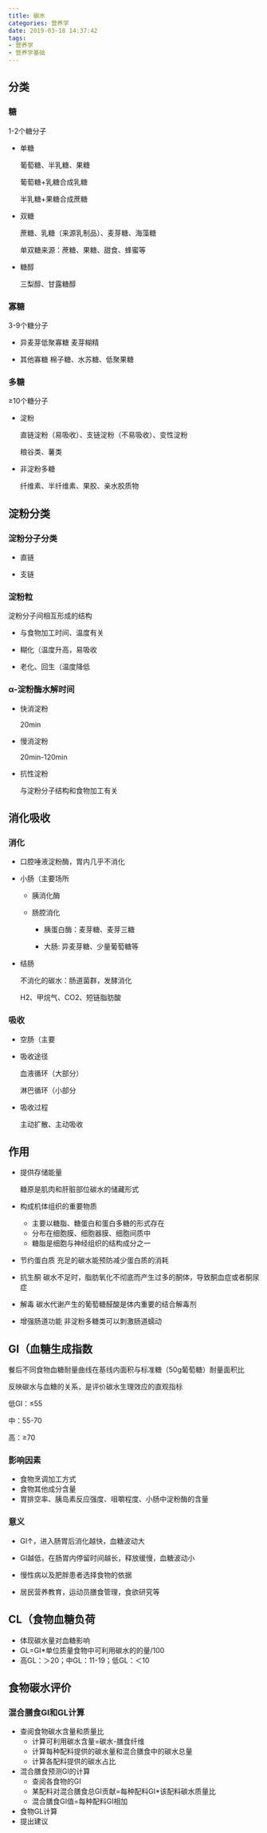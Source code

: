 ```yaml
---
title: 碳水
categories: 营养学
date: 2019-03-18 14:37:42
tags:
- 营养学
- 营养学基础
---
```


## 分类

### 糖

1-2个糖分子

- 单糖

    葡萄糖、半乳糖、果糖

    葡萄糖+乳糖合成乳糖

    半乳糖+果糖合成蔗糖

- 双糖

    蔗糖、乳糖（来源乳制品）、麦芽糖、海藻糖

    单双糖来源：蔗糖、果糖、甜食、蜂蜜等

- 糖醇

    三梨醇、甘露糖醇


### 寡糖

3-9个糖分子

- 异麦芽低聚寡糖
    麦芽糊精

- 其他寡糖
    棉子糖、水苏糖、低聚果糖

### 多糖

≥10个糖分子

- 淀粉

    直链淀粉（易吸收）、支链淀粉（不易吸收）、变性淀粉

    粮谷类、薯类
- 非淀粉多糖

    纤维素、半纤维素、果胶、亲水胶质物

## 淀粉分类

### 淀粉分子分类

- 直链

- 支链

### 淀粉粒

淀粉分子间相互形成的结构

- 与食物加工时间、温度有关

- 糊化（温度升高，易吸收

- 老化、回生（温度降低

### α-淀粉酶水解时间

- 快消淀粉

    20min

- 慢消淀粉

    20min-120min

- 抗性淀粉

    与淀粉分子结构和食物加工有关

## 消化吸收

### 消化

- 口腔唾液淀粉酶，胃内几乎不消化

- 小肠（主要场所

    - 胰消化酶

    - 肠腔消化

        - 胰蛋白酶：麦芽糖、麦芽三糖

        - 大肠: 异麦芽糖、少量葡萄糖等
- 结肠

    不消化的碳水：肠道菌群，发酵消化

    H2、甲烷气、CO2、短链脂肪酸

### 吸收

- 空肠（主要

- 吸收途径

    血液循环（大部分）

    淋巴循环（小部分

- 吸收过程

    主动扩散、主动吸收

## 作用

- 提供存储能量

    糖原是肌肉和肝脏部位碳水的储藏形式

- 构成机体组织的重要物质
    - 主要以糖脂、糖蛋白和蛋白多糖的形式存在
    - 分布在细胞膜、细胞器膜、细胞间质中
    - 糖脂是细胞与神经组织的结构成分之一
- 节约蛋白质
    充足的碳水能预防减少蛋白质的消耗
- 抗生酮
    碳水不足时，脂肪氧化不彻底而产生过多的酮体，导致酮血症或者酮尿症
- 解毒
    碳水代谢产生的葡萄糖醛酸是体内重要的结合解毒剂
- 增强肠道功能
    非淀粉多糖类可以刺激肠道蠕动
## GI（血糖生成指数

餐后不同食物血糖耐量曲线在基线内面积与标准糖（50g葡萄糖）耐量面积比

反映碳水与血糖的关系，是评价碳水生理效应的直观指标

低GI：≤55

中：55-70

高：≥70

### 影响因素
- 食物烹调加工方式
- 食物其他成分含量
- 胃排空率、胰岛素反应强度、咀嚼程度、小肠中淀粉酶的含量

### 意义

- GI↑，进入肠胃后消化越快，血糖波动大

- GI越低，在肠胃内停留时间越长，释放缓慢，血糖波动小

- 慢性病以及肥胖患者选择食物的依据
- 居民营养教育，运动员膳食管理，食欲研究等

## CL（食物血糖负荷
- 体现碳水量对血糖影响
- GL=GI*单位质量食物中可利用碳水的的量/100
- 高GL：＞20；中GL：11-19；低GL：＜10

## 食物碳水评价
### 混合膳食GI和GL计算
- 查阅食物碳水含量和质量比
    - 计算可利用碳水含量=碳水-膳食纤维
    - 计算每种配料提供的碳水量和混合膳食中的碳水总量
    - 计算各配料提供的碳水占比
- 混合膳食预测GI的计算
    - 查阅各食物的GI
    - 某配料对混合膳食总GI贡献=每种配料GI*该配料碳水质量比
    - 混合膳食GI值=每种配料GI相加
- 食物GL计算
- 提出建议